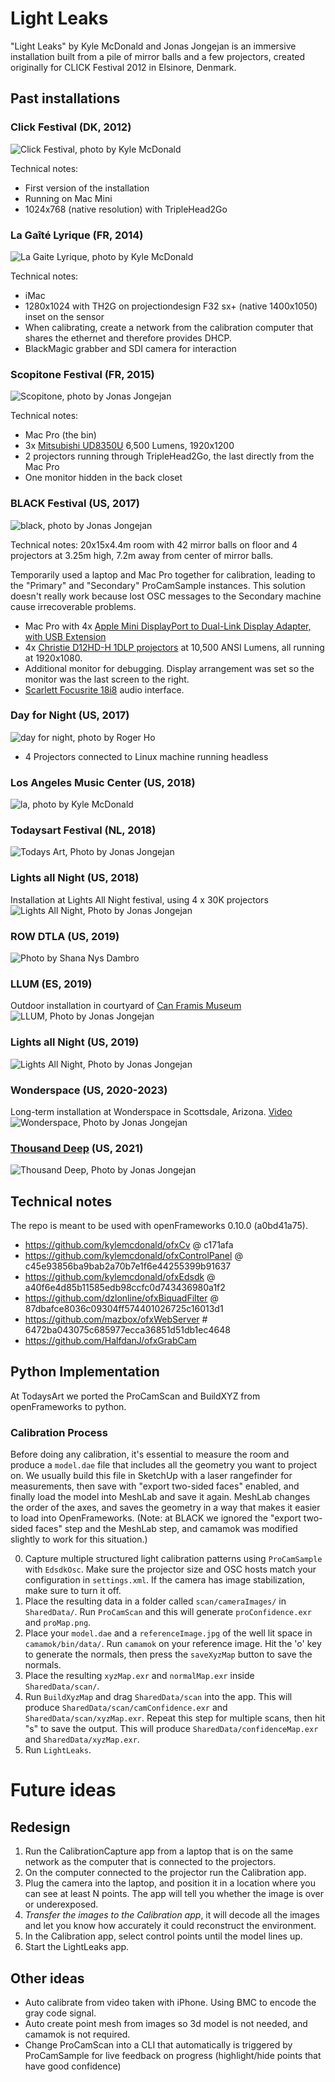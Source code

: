 # Light Leaks

"Light Leaks" by Kyle McDonald and Jonas Jongejan is an immersive installation built from a pile of mirror balls and a few projectors, created originally for CLICK Festival 2012 in Elsinore, Denmark.

## Past installations

### Click Festival (DK, 2012)

![Click Festival, photo by Kyle McDonald](photos/click.jpg)

Technical notes:

- First version of the installation
- Running on Mac Mini
- 1024x768 (native resolution) with TripleHead2Go

### La Gaîté Lyrique (FR, 2014)

![La Gaite Lyrique, photo by Kyle McDonald](photos/lagaite.jpg)

Technical notes:

- iMac
- 1280x1024 with TH2G on projectiondesign F32 sx+ (native 1400x1050) inset on the sensor
- When calibrating, create a network from the calibration computer that shares the ethernet and therefore provides DHCP.
- BlackMagic grabber and SDI camera for interaction

### Scopitone Festival (FR, 2015)

![Scopitone, photo by Jonas Jongejan](photos/scopitone.gif)

Technical notes:

- Mac Pro (the bin)
- 3x [Mitsubishi UD8350U](http://www.mitsubishielectric.com/bu/projectors/products/data/high_resolution/ud8350u_lu_features.html) 6,500 Lumens, 1920x1200
- 2 projectors running through TripleHead2Go, the last directly from the Mac Pro
- One monitor hidden in the back closet

### BLACK Festival (US, 2017)

![black, photo by Jonas Jongejan](photos/black.jpg)

Technical notes:
20x15x4.4m room with 42 mirror balls on floor and 4 projectors at 3.25m high, 7.2m away from center of mirror balls.

Temporarily used a laptop and Mac Pro together for calibration, leading to the "Primary" and "Secondary" ProCamSample instances. This solution doesn't really work because lost OSC messages to the Secondary machine cause irrecoverable problems.

- Mac Pro with 4x [Apple Mini DisplayPort to Dual-Link Display Adapter, with USB Extension](https://www.apple.com/shop/product/MB571LL/A/mini-displayport-to-dual-link-dvi-adapter)
- 4x [Christie D12HD-H 1DLP projectors](https://www.christiedigital.com/en-us/business/products/projectors/1-chip-dlp/h-series/Christie-D12HD-H) at 10,500 ANSI Lumens, all running at 1920x1080.
- Additional monitor for debugging. Display arrangement was set so the monitor was the last screen to the right.
- [Scarlett Focusrite 18i8](https://us.focusrite.com/usb-audio-interfaces/scarlett-18i8) audio interface.

### Day for Night (US, 2017)

![day for night, photo by Roger Ho](photos/dayfornight.jpg)

- 4 Projectors connected to Linux machine running headless

### Los Angeles Music Center (US, 2018)

![la, photo by Kyle McDonald](photos/la.jpg)

### Todaysart Festival (NL, 2018)

![Todays Art, Photo by Jonas Jongejan](photos/todaysart.jpg)

### Lights all Night (US, 2018)

Installation at Lights All Night festival, using 4 x 30K projectors
![Lights All Night, Photo by Jonas Jongejan](photos/lan.jpg)

### ROW DTLA (US, 2019)

![Photo by Shana Nys Dambro](photos/ula.jpg)

### LLUM (ES, 2019)

Outdoor installation in courtyard of [Can Framis Museum](https://goo.gl/maps/dArwnudpRqq)
![LLUM, Photo by Jonas Jongejan](photos/LLUM.jpg)

### Lights all Night (US, 2019)

![Lights All Night, Photo by Jonas Jongejan](photos/lan2.jpg)

### Wonderspace (US, 2020-2023)

Long-term installation at Wonderspace in Scottsdale, Arizona. [Video](https://www.youtube.com/watch?v=kLF6wUwy0iQ)
![Wonderspace, Photo by Jonas Jongejan](photos/wonderspace.jpg)

### [Thousand Deep](https://www.thousanddeep.com/blogs/experiences/light-leaks) (US, 2021)

![Thousand Deep, Photo by Jonas Jongejan](photos/thousanddeep.webp)

## Technical notes

The repo is meant to be used with openFrameworks 0.10.0 (a0bd41a75).

- https://github.com/kylemcdonald/ofxCv @ c171afa
- https://github.com/kylemcdonald/ofxControlPanel @ c45e93856ba9bab2a70b7e1f6e44255399b91637
- https://github.com/kylemcdonald/ofxEdsdk @ a40f6e4d85b11585edb98ccfc0d743436980a1f2
- https://github.com/dzlonline/ofxBiquadFilter @ 87dbafce8036c09304ff574401026725c16013d1
- https://github.com/mazbox/ofxWebServer # 6472ba043075c685977ecca36851d51db1ec4648
- https://github.com/HalfdanJ/ofxGrabCam

## Python Implementation

At TodaysArt we ported the ProCamScan and BuildXYZ from openFrameworks to python.

### Calibration Process

Before doing any calibration, it's essential to measure the room and produce a `model.dae` file that includes all the geometry you want to project on. We usually build this file in SketchUp with a laser rangefinder for measurements, then save with "export two-sided faces" enabled, and finally load the model into MeshLab and save it again. MeshLab changes the order of the axes, and saves the geometry in a way that makes it easier to load into OpenFrameworks. (Note: at BLACK we ignored the "export two-sided faces" step and the MeshLab step, and camamok was modified slightly to work for this situation.)

0. Capture multiple structured light calibration patterns using `ProCamSample` with `EdsdkOsc`. Make sure the projector size and OSC hosts match your configuration in `settings.xml`. If the camera has image stabilization, make sure to turn it off.
1. Place the resulting data in a folder called `scan/cameraImages/` in `SharedData/`. Run `ProCamScan` and this will generate `proConfidence.exr` and `proMap.png`.
2. Place your `model.dae` and a `referenceImage.jpg` of the well lit space in `camamok/bin/data/`. Run `camamok` on your reference image. Hit the 'o' key to generate the normals, then press the `saveXyzMap` button to save the normals.
3. Place the resulting `xyzMap.exr` and `normalMap.exr` inside `SharedData/scan/`.
4. Run `BuildXyzMap` and drag `SharedData/scan` into the app. This will produce `SharedData/scan/camConfidence.exr` and `SharedData/scan/xyzMap.exr`. Repeat this step for multiple scans, then hit "s" to save the output. This will produce `SharedData/confidenceMap.exr` and `SharedData/xyzMap.exr`.
5. Run `LightLeaks`.

# Future ideas

## Redesign

1. Run the CalibrationCapture app from a laptop that is on the same network as the computer that is connected to the projectors.
2. On the computer connected to the projector run the Calibration app.
3. Plug the camera into the laptop, and position it in a location where you can see at least N points. The app will tell you whether the image is over or underexposed.
4. _Transfer the images to the Calibration app_, it will decode all the images and let you know how accurately it could reconstruct the environment.
5. In the Calibration app, select control points until the model lines up.
6. Start the LightLeaks app.

## Other ideas

- Auto calibrate from video taken with iPhone. Using BMC to encode the gray code signal.
- Auto create point mesh from images so 3d model is not needed, and camamok is not required.
- Change ProCamScan into a CLI that automatically is triggered by ProCamSample for live feedback on progress (highlight/hide points that have good confidence)
